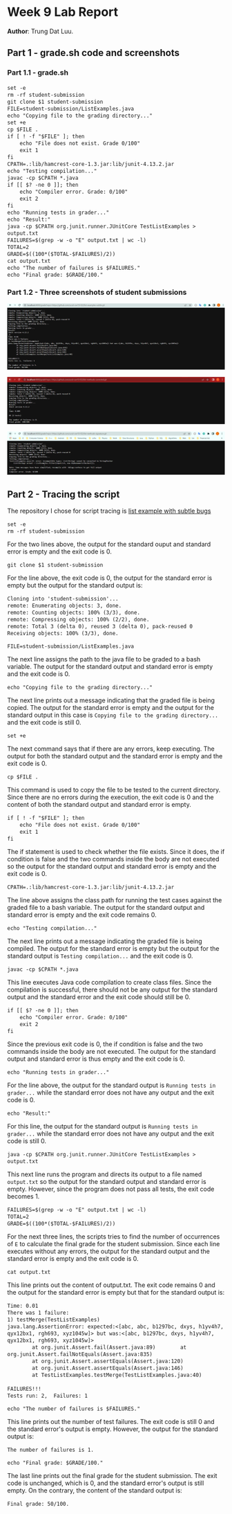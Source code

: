 # Week 9 Lab Report
**Author**: Trung Dat Luu.<br>
## Part 1 - grade.sh code and screenshots
### Part 1.1 - grade.sh
```
set -e
rm -rf student-submission
git clone $1 student-submission
FILE=student-submission/ListExamples.java
echo "Copying file to the grading directory..."
set +e
cp $FILE .
if [ ! -f "$FILE" ]; then
	echo "File does not exist. Grade 0/100"
	exit 1
fi
CPATH=.:lib/hamcrest-core-1.3.jar:lib/junit-4.13.2.jar
echo "Testing compilation..."
javac -cp $CPATH *.java
if [[ $? -ne 0 ]]; then
	echo "Compiler error. Grade: 0/100"
	exit 2
fi
echo "Running tests in grader..."
echo "Result:"
java -cp $CPATH org.junit.runner.JUnitCore TestListExamples > output.txt
FAILURES=$(grep -w -o "E" output.txt | wc -l)
TOTAL=2
GRADE=$((100*($TOTAL-$FAILURES)/2))
cat output.txt
echo "The number of failures is $FAILURES."
echo "Final grade: $GRADE/100."
```
### Part 1.2 - Three screenshots of student submissions
![Image](week9_screenshots/part1_1.png)

![Image](week9_screenshots/part1_2.png)

![Image](week9_screenshots/part1_3.png)

## Part 2 - Tracing the script
The repository I chose for script tracing is [list example with subtle bugs](https://github.com/ucsd-cse15l-f22/list-examples-subtle.git)
```
set -e
rm -rf student-submission
```
For the two lines above, the output for the standard ouput and standard error is empty and the exit code is 0.
```
git clone $1 student-submission
```
For the line above, the exit code is 0, the output for the standard error is empty but the output for the standard output is:
```
Cloning into 'student-submission'...
remote: Enumerating objects: 3, done.
remote: Counting objects: 100% (3/3), done.
remote: Compressing objects: 100% (2/2), done.
remote: Total 3 (delta 0), reused 3 (delta 0), pack-reused 0
Receiving objects: 100% (3/3), done.
```
```
FILE=student-submission/ListExamples.java
```
The next line assigns the path to the java file to be graded to a bash variable. The output for the standard output and standard error is empty and the exit code is 0.
```
echo "Copying file to the grading directory..."
```
The next line prints out a message indicating that the graded file is being copied. The output for the standard error is empty and the output for the standard output in this case is `Copying file to the grading directory...` and the exit code is still 0.
```
set +e
```
The next command says that if there are any errors, keep executing. The output for both the standard output and the standard error is empty and the exit code is 0.
```
cp $FILE .
```
This command is used to copy the file to be tested to the current directory. Since there are no errors during the execution, the exit code is 0 and the content of both the standard output and standard error is empty.
```
if [ ! -f "$FILE" ]; then
	echo "File does not exist. Grade 0/100"
	exit 1
fi
```
The if statement is used to check whether the file exists. Since it does, the if condition is false and the two commands inside the body are not executed so the output for the standard output and standard error is empty and the exit code is 0.
```
CPATH=.:lib/hamcrest-core-1.3.jar:lib/junit-4.13.2.jar
```
The line above assigns the class path for running the test cases against the graded file to a bash variable. The output for the standard output and standard error is empty and the exit code remains 0.
```
echo "Testing compilation..."
```
The next line prints out a message indicating the graded file is being compiled. The output for the standard error is empty but the output for the standard output is `Testing compilation...` and the exit code is 0.
```
javac -cp $CPATH *.java
```
This line executes Java code compilation to create class files. Since the compilation is successful, there should not be any output for the standard output and the standard error and the exit code should still be 0.
```
if [[ $? -ne 0 ]]; then
	echo "Compiler error. Grade: 0/100"
	exit 2
fi
```
Since the previous exit code is 0, the if condition is false and the two commands inside the body are not executed. The output for the standard output and standard error is thus empty and the exit code is 0.
```
echo "Running tests in grader..."
```
For the line above, the output for the standard output is `Running tests in grader...` while the standard error does not have any output and the exit code is 0.
```
echo "Result:"
```
For this line, the output for the standard output is `Running tests in grader...` while the standard error does not have any output and the exit code is still 0.
```
java -cp $CPATH org.junit.runner.JUnitCore TestListExamples > output.txt
```
This next line runs the program and directs its output to a file named `output.txt` so the output for the standard output and standard error is empty. However, since the program does not pass all tests, the exit code becomes 1.
```
FAILURES=$(grep -w -o "E" output.txt | wc -l)
TOTAL=2
GRADE=$((100*($TOTAL-$FAILURES)/2))
```
For the next three lines, the scripts tries to find the number of occurrences of `E` to calculate the final grade for the student submission. Since each line executes without any errors, the output for the standard output and the standard error is empty and the exit code is 0.
```
cat output.txt
```
This line prints out the content of output.txt. The exit code remains 0 and the output for the standard error is empty but that for the standard output is:
```
Time: 0.01
There was 1 failure:
1) testMerge(TestListExamples)
java.lang.AssertionError: expected:<[abc, abc, b1297bc, dxys, h1yv4h7, qyx12bx1, rgh693, xyz1045w]> but was:<[abc, b1297bc, dxys, h1yv4h7, qyx12bx1, rgh693, xyz1045w]>
        at org.junit.Assert.fail(Assert.java:89)        at org.junit.Assert.failNotEquals(Assert.java:835)
        at org.junit.Assert.assertEquals(Assert.java:120)
        at org.junit.Assert.assertEquals(Assert.java:146)
        at TestListExamples.testMerge(TestListExamples.java:40)

FAILURES!!!
Tests run: 2,  Failures: 1
```
```
echo "The number of failures is $FAILURES."
```
This line prints out the number of test failures. The exit code is still 0 and the standard error's output is empty. However, the output for the standard output is:
```
The number of failures is 1.
```
```
echo "Final grade: $GRADE/100."
```
The last line prints out the final grade for the student submission. The exit code is unchanged, which is 0, and the standard error's output is still empty. On the contrary, the content of the standard output is:
```
Final grade: 50/100.
```
